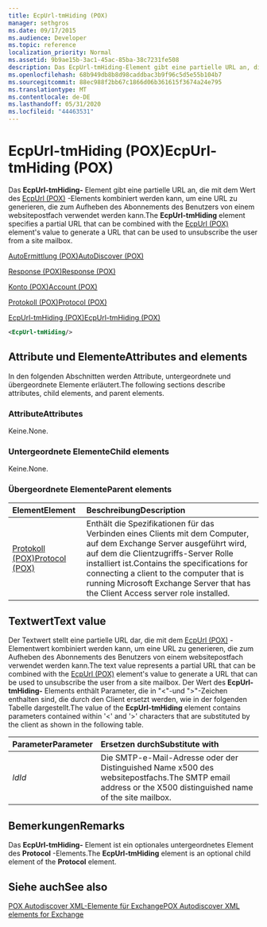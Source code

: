 ```yaml
---
title: EcpUrl-tmHiding (POX)
manager: sethgros
ms.date: 09/17/2015
ms.audience: Developer
ms.topic: reference
localization_priority: Normal
ms.assetid: 9b9ae15b-3ac1-45ac-85ba-38c7231fe508
description: Das EcpUrl-tmHiding-Element gibt eine partielle URL an, die mit dem Wert des EcpUrl (POX)-Elements kombiniert werden kann, um eine URL zu generieren, die zum Aufheben des Abonnements des Benutzers von einem websitepostfach verwendet werden kann.
ms.openlocfilehash: 68b949db8b8d98caddbac3b9f96c5d5e55b104b7
ms.sourcegitcommit: 88ec988f2bb67c1866d06b361615f3674a24e795
ms.translationtype: MT
ms.contentlocale: de-DE
ms.lasthandoff: 05/31/2020
ms.locfileid: "44463531"
---
```

# <a name="ecpurl-tmhiding-pox"></a><span data-ttu-id="0b9d7-103">EcpUrl-tmHiding (POX)</span><span class="sxs-lookup"><span data-stu-id="0b9d7-103">EcpUrl-tmHiding (POX)</span></span>

<span data-ttu-id="0b9d7-104">Das **EcpUrl-tmHiding-** Element gibt eine partielle URL an, die mit dem Wert des [EcpUrl (POX)](ecpurl-pox.md) -Elements kombiniert werden kann, um eine URL zu generieren, die zum Aufheben des Abonnements des Benutzers von einem websitepostfach verwendet werden kann.</span><span class="sxs-lookup"><span data-stu-id="0b9d7-104">The **EcpUrl-tmHiding** element specifies a partial URL that can be combined with the [EcpUrl (POX)](ecpurl-pox.md) element's value to generate a URL that can be used to unsubscribe the user from a site mailbox.</span></span> 
  
[<span data-ttu-id="0b9d7-105">AutoErmittlung (POX)</span><span class="sxs-lookup"><span data-stu-id="0b9d7-105">AutoDiscover (POX)</span></span>](autodiscover-pox.md)
  
[<span data-ttu-id="0b9d7-106">Response (POX)</span><span class="sxs-lookup"><span data-stu-id="0b9d7-106">Response (POX)</span></span>](response-pox.md)
  
[<span data-ttu-id="0b9d7-107">Konto (POX)</span><span class="sxs-lookup"><span data-stu-id="0b9d7-107">Account (POX)</span></span>](account-pox.md)
  
[<span data-ttu-id="0b9d7-108">Protokoll (POX)</span><span class="sxs-lookup"><span data-stu-id="0b9d7-108">Protocol (POX)</span></span>](protocol-pox.md)
  
[<span data-ttu-id="0b9d7-109">EcpUrl-tmHiding (POX)</span><span class="sxs-lookup"><span data-stu-id="0b9d7-109">EcpUrl-tmHiding (POX)</span></span>](ecpurl-tmhiding-pox.md)
  
```XML
<EcpUrl-tmHiding/>
```

## <a name="attributes-and-elements"></a><span data-ttu-id="0b9d7-110">Attribute und Elemente</span><span class="sxs-lookup"><span data-stu-id="0b9d7-110">Attributes and elements</span></span>

<span data-ttu-id="0b9d7-111">In den folgenden Abschnitten werden Attribute, untergeordnete und übergeordnete Elemente erläutert.</span><span class="sxs-lookup"><span data-stu-id="0b9d7-111">The following sections describe attributes, child elements, and parent elements.</span></span>
  
### <a name="attributes"></a><span data-ttu-id="0b9d7-112">Attribute</span><span class="sxs-lookup"><span data-stu-id="0b9d7-112">Attributes</span></span>

<span data-ttu-id="0b9d7-113">Keine.</span><span class="sxs-lookup"><span data-stu-id="0b9d7-113">None.</span></span>
  
### <a name="child-elements"></a><span data-ttu-id="0b9d7-114">Untergeordnete Elemente</span><span class="sxs-lookup"><span data-stu-id="0b9d7-114">Child elements</span></span>

<span data-ttu-id="0b9d7-115">Keine.</span><span class="sxs-lookup"><span data-stu-id="0b9d7-115">None.</span></span>
  
### <a name="parent-elements"></a><span data-ttu-id="0b9d7-116">Übergeordnete Elemente</span><span class="sxs-lookup"><span data-stu-id="0b9d7-116">Parent elements</span></span>

|<span data-ttu-id="0b9d7-117">**Element**</span><span class="sxs-lookup"><span data-stu-id="0b9d7-117">**Element**</span></span>|<span data-ttu-id="0b9d7-118">**Beschreibung**</span><span class="sxs-lookup"><span data-stu-id="0b9d7-118">**Description**</span></span>|
|:-----|:-----|
|[<span data-ttu-id="0b9d7-119">Protokoll (POX)</span><span class="sxs-lookup"><span data-stu-id="0b9d7-119">Protocol (POX)</span></span>](protocol-pox.md) <br/> |<span data-ttu-id="0b9d7-120">Enthält die Spezifikationen für das Verbinden eines Clients mit dem Computer, auf dem Exchange Server ausgeführt wird, auf dem die Clientzugriffs-Server Rolle installiert ist.</span><span class="sxs-lookup"><span data-stu-id="0b9d7-120">Contains the specifications for connecting a client to the computer that is running Microsoft Exchange Server that has the Client Access server role installed.</span></span>  <br/> |
   
## <a name="text-value"></a><span data-ttu-id="0b9d7-121">Textwert</span><span class="sxs-lookup"><span data-stu-id="0b9d7-121">Text value</span></span>

<span data-ttu-id="0b9d7-122">Der Textwert stellt eine partielle URL dar, die mit dem [EcpUrl (POX)](ecpurl-pox.md) -Elementwert kombiniert werden kann, um eine URL zu generieren, die zum Aufheben des Abonnements des Benutzers von einem websitepostfach verwendet werden kann.</span><span class="sxs-lookup"><span data-stu-id="0b9d7-122">The text value represents a partial URL that can be combined with the [EcpUrl (POX)](ecpurl-pox.md) element's value to generate a URL that can be used to unsubscribe the user from a site mailbox.</span></span> <span data-ttu-id="0b9d7-123">Der Wert des **EcpUrl-tmHiding-** Elements enthält Parameter, die in "<"-und ">"-Zeichen enthalten sind, die durch den Client ersetzt werden, wie in der folgenden Tabelle dargestellt.</span><span class="sxs-lookup"><span data-stu-id="0b9d7-123">The value of the **EcpUrl-tmHiding** element contains parameters contained within '<' and '>' characters that are substituted by the client as shown in the following table.</span></span> 
  
|<span data-ttu-id="0b9d7-124">**Parameter**</span><span class="sxs-lookup"><span data-stu-id="0b9d7-124">**Parameter**</span></span>|<span data-ttu-id="0b9d7-125">**Ersetzen durch**</span><span class="sxs-lookup"><span data-stu-id="0b9d7-125">**Substitute with**</span></span>|
|:-----|:-----|
| <span data-ttu-id="0b9d7-126">_Id_</span><span class="sxs-lookup"><span data-stu-id="0b9d7-126">_Id_</span></span> <br/> |<span data-ttu-id="0b9d7-127">Die SMTP-e-Mail-Adresse oder der Distinguished Name x500 des websitepostfachs.</span><span class="sxs-lookup"><span data-stu-id="0b9d7-127">The SMTP email address or the X500 distinguished name of the site mailbox.</span></span>  <br/> |
   
## <a name="remarks"></a><span data-ttu-id="0b9d7-128">Bemerkungen</span><span class="sxs-lookup"><span data-stu-id="0b9d7-128">Remarks</span></span>

<span data-ttu-id="0b9d7-129">Das **EcpUrl-tmHiding-** Element ist ein optionales untergeordnetes Element des **Protocol** -Elements.</span><span class="sxs-lookup"><span data-stu-id="0b9d7-129">The **EcpUrl-tmHiding** element is an optional child element of the **Protocol** element.</span></span> 
  
## <a name="see-also"></a><span data-ttu-id="0b9d7-130">Siehe auch</span><span class="sxs-lookup"><span data-stu-id="0b9d7-130">See also</span></span>



[<span data-ttu-id="0b9d7-131">POX Autodiscover XML-Elemente für Exchange</span><span class="sxs-lookup"><span data-stu-id="0b9d7-131">POX Autodiscover XML elements for Exchange</span></span>](pox-autodiscover-xml-elements-for-exchange.md)

